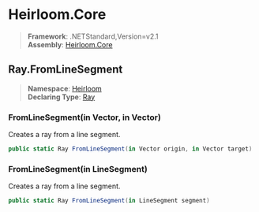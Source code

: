 # Heirloom.Core

> **Framework**: .NETStandard,Version=v2.1  
> **Assembly**: [Heirloom.Core][0]  

## Ray.FromLineSegment

> **Namespace**: [Heirloom][0]  
> **Declaring Type**: [Ray][1]  

### FromLineSegment(in Vector, in Vector)

Creates a ray from a line segment.

```cs
public static Ray FromLineSegment(in Vector origin, in Vector target)
```

### FromLineSegment(in LineSegment)

Creates a ray from a line segment.

```cs
public static Ray FromLineSegment(in LineSegment segment)
```

[0]: ../../../Heirloom.Core.md
[1]: ../Ray.md
